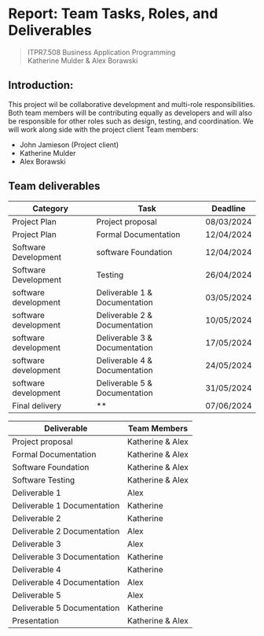 # Report: Team Tasks, Roles, and Deliverables

> ITPR7.508 Business Application Programming <br>
> Katherine Mulder & Alex Borawski




## Introduction:
This project wil be collaborative development and multi-role responsibilities. Both team members will be contributing equally as developers and will also be responsible for other roles such as design, testing, and coordination. We will work along side with the project client
Team members: 
- John Jamieson (Project client)
- Katherine Mulder 
- Alex Borawski



## Team deliverables
|Category|Task|Deadline
|-|-|-|
|Project Plan|Project proposal| 08/03/2024 |
|Project Plan|Formal Documentation| 12/04/2024 |
|Software Development|software Foundation| 12/04/2024 |
|Software Development|Testing|26/04/2024|
|software development|Deliverable 1 & Documentation| 03/05/2024|
|software development|Deliverable 2 & Documentation| 10/05/2024|
|software development|Deliverable 3 & Documentation| 17/05/2024|
|software development|Deliverable 4 & Documentation|24/05/2024|
|software development|Deliverable 5 & Documentation|31/05/2024|
|Final delivery| ** | 07/06/2024|

| Deliverable | Team Members |
|-|-|
|Project proposal|Katherine & Alex|
|Formal Documentation|Katherine & Alex|
|Software Foundation|Katherine & Alex|
|Software Testing|Katherine & Alex|
|Deliverable 1| Alex 
|Deliverable 1 Documentation| Katherine 
|Deliverable 2| Katherine
|Deliverable 2 Documentation| Alex
|Deliverable 3| Alex 
|Deliverable 3 Documentation| Katherine 
|Deliverable 4| Katherine
|Deliverable 4 Documentation| Alex
|Deliverable 5| Alex
|Deliverable 5 Documentation| Katherine
|Presentation| Katherine & Alex|